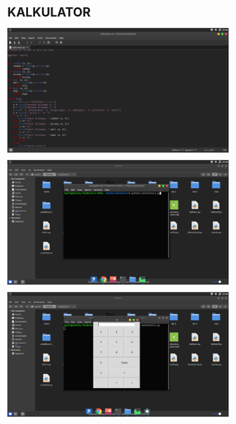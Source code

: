 # KALKULATOR

![kalkulator.png](/gambar/kalkulator.png)

![kalkulator2.png](/gambar/kalkulator2.png)

![kalkulator3.png](/gambar/kalkulator3.png)

